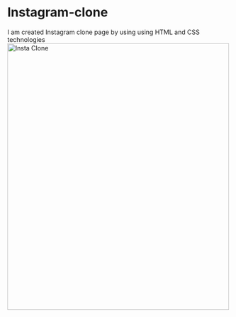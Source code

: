 # Instagram-clone
I am created Instagram clone page by using using HTML and CSS technologies 
<img src="imgit/1.jpg" alt="Insta Clone" width="500" height="600">
